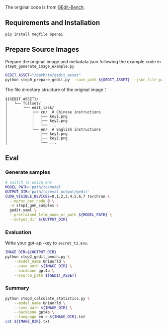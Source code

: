 
The original code is from [GEdit-Bench](https://github.com/stepfun-ai/Step1X-Edit/blob/main/GEdit-Bench/EVAL.md).

## Requirements and Installation

```
pip install megfile openai 
```

## Prepare Source Images
Prepare the original image and metadata json following the example code in `step0_generate_image_example.py`

```bash
GEDIT_ASSET="/path/to/gedit_asset"
python step0_prepare_gedit.py --save_path ${GEDIT_ASSET} --json_file_path gedit_edit.json
```

The file directory structure of the original image：
```folder
${GEDIT_ASSET}/
│   └── fullset/
│       └── edit_task/
│           ├── cn/  # Chinese instructions
│           │   ├── key1.png
│           │   ├── key2.png
│           │   └── ...
│           └── en/  # English instructions
│               ├── key1.png
│               ├── key2.png
│               └── ...
```

## Eval


### Generate samples

```bash
# switch to univa env
MODEL_PATH='path/to/model'
OUTPUT_DIR='path/to/eval_output/gedit'
CUDA_VISIBLE_DEVICES=0,1,2,3,4,5,6,7 torchrun \
  --nproc_per_node 8 \
  -m step1_gen_samples \
  gedit.yaml \
  --pretrained_lvlm_name_or_path ${MODEL_PATH} \
  --output_dir ${OUTPUT_DIR}
```

### Evaluation

Write your gpt-api-key to `secret_t2.env`.

```bash
IMAGE_DIR=${OUTPUT_DIR}
python step2_gedit_bench.py \
    --model_name UniWorld \
    --save_path ${IMAGE_DIR} \
    --backbone gpt4o \
    --source_path ${GEDIT_ASSET}
```

### Summary
```bash
python step3_calculate_statistics.py \
    --model_name UniWorld \
    --save_path ${IMAGE_DIR} \
    --backbone gpt4o \
    --language en > ${IMAGE_DIR}.txt
cat ${IMAGE_DIR}.txt
```

